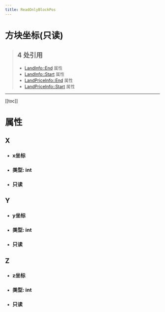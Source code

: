 ```yaml
---
title: ReadOnlyBlockPos
---
```


# 方块坐标(只读)

> ## 4 处引用
> - [LandInfo::End](../types/LandInfo.md#End) 属性
> - [LandInfo::Start](../types/LandInfo.md#Start) 属性
> - [LandPriceInfo::End](../types/LandPriceInfo.md#End) 属性
> - [LandPriceInfo::Start](../types/LandPriceInfo.md#Start) 属性
---

[[toc]]

# 属性
## X
- ### x坐标
- ### 类型: int
- ### 只读
## Y
- ### y坐标
- ### 类型: int
- ### 只读
## Z
- ### z坐标
- ### 类型: int
- ### 只读